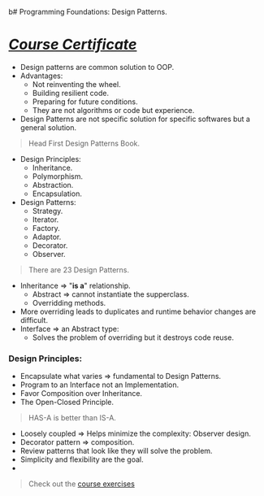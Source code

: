 b# Programming Foundations: Design Patterns.
# [*Course Certificate*](https://www.linkedin.com/learning/certificates/349704189f526e5c7a7a69975a6c901e1677d305cde6ae68b47e8e6e5dae62de)

- Design patterns are common solution to OOP.
- Advantages:
    - Not reinventing the wheel.
    - Building resilient code.
    - Preparing for future conditions.
    - They are not algorithms or code but experience.
- Design Patterns are not specific solution for specific softwares but a general solution. 
> Head First Design Patterns Book.
- Design Principles:
    - Inheritance.
    - Polymorphism.
    - Abstraction.
    - Encapsulation.
- Design Patterns: 
    - Strategy.
    - Iterator.
    - Factory.
    - Adaptor.
    - Decorator.
    - Observer.
     
> There are 23 Design Patterns.
- Inheritance => "**is a**" relationship.
    - Abstract => cannot instantiate the supperclass.
    - Overridding methods. 
- More overriding leads to duplicates and runtime behavior changes are difficult.
- Interface => an Abstract type:
    - Solves the problem of overriding but it destroys code reuse.
### Design Principles:
- Encapsulate what varies => fundamental to Design Patterns.
- Program to an Interface not an Implementation. 
- Favor Composition over Inheritance. 
- The Open-Closed Principle.
> HAS-A is better than IS-A.</br>
- Loosely coupled => Helps minimize the complexity: Observer design.
- Decorator pattern => composition.
- Review patterns that look like they will solve the problem.
- Simplicity and flexibility are the goal.
- 

> Check out the [course exercises](https://www.linkedin.com/learning-login/share?account=60693444&forceAccount=false&redirect=https%3A%2F%2Fwww.linkedin.com%2Flearning%2Fprogramming-foundations-design-patterns-2%3Ftrk%3Dshare_ent_url%26shareId%3DG7r%252FefhySDijn4mnNZLfDw%253D%253D)



